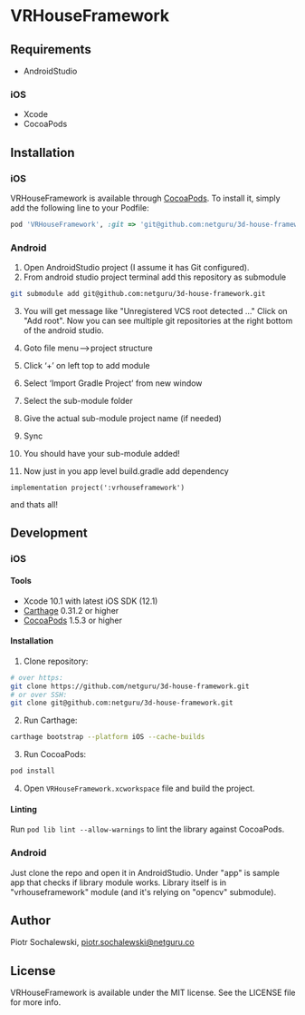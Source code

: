 # VRHouseFramework

## Requirements

* AndroidStudio

### iOS

* Xcode
* CocoaPods

## Installation

### iOS

VRHouseFramework is available through [CocoaPods](https://cocoapods.org). To install
it, simply add the following line to your Podfile:

```ruby
pod 'VRHouseFramework', :git => 'git@github.com:netguru/3d-house-framework.git', :inhibit_warnings => true
```

### Android

1. Open AndroidStudio project (I assume it has Git configured).
2. From android studio project terminal add this repository as submodule 
```bash
git submodule add git@github.com:netguru/3d-house-framework.git
```

3. You will get message like "Unregistered VCS root detected ..."
Click on "Add root".
Now you can see multiple git repositories at the right bottom of the android studio.

4. Goto file menu —> project structure
5. Click ‘+’ on left top to add module
6. Select ‘Import Gradle Project’ from new window
7. Select the sub-module folder
8. Give the actual sub-module project name (if needed)
9. Sync 
10. You should have your sub-module added!
11. Now just in you app level build.gradle add dependency 
```
implementation project(':vrhouseframework')
```
and thats all!


## Development

### iOS

#### Tools

* Xcode 10.1 with latest iOS SDK (12.1)
* [Carthage](https://github.com/Carthage/Carthage) 0.31.2 or higher
* [CocoaPods](https://github.com/CocoaPods/CocoaPods) 1.5.3 or higher

#### Installation

1. Clone repository:

```bash
# over https:
git clone https://github.com/netguru/3d-house-framework.git
# or over SSH:
git clone git@github.com:netguru/3d-house-framework.git
```

2. Run Carthage:

```bash
carthage bootstrap --platform iOS --cache-builds
```

3. Run CocoaPods:

```bash
pod install
```

4. Open `VRHouseFramework.xcworkspace` file and build the project.

#### Linting

Run `pod lib lint --allow-warnings` to lint the library against CocoaPods.

### Android

Just clone the repo and open it in AndroidStudio.
Under "app" is sample app that checks if library module works.
Library itself is in "vrhouseframework" module (and it's relying on "opencv" submodule).

## Author

Piotr Sochalewski, piotr.sochalewski@netguru.co

## License

VRHouseFramework is available under the MIT license. See the LICENSE file for more info.
